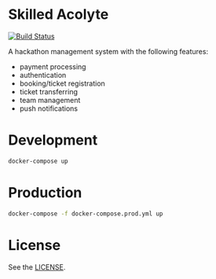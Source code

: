 # Skilled Acolyte

[![Build Status](https://travis-ci.org/unihackhq/skilled-acolyte-backend.svg?branch=develop)](https://travis-ci.org/unihackhq/skilled-acolyte-backend)

A hackathon management system with the following features:
* payment processing
* authentication
* booking/ticket registration
* ticket transferring
* team management
* push notifications

# Development
```Bash
docker-compose up
```

# Production
```Bash
docker-compose -f docker-compose.prod.yml up
```

# License
See the [LICENSE](LICENSE).